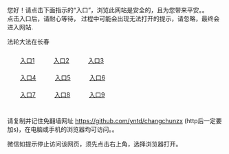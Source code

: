 您好！请点击下面指示的“入口”，浏览此网站是安全的，且为您带来平安。。 <br/>
点击入口后，请耐心等待， 过程中可能会出现无法打开的提示，请忽略，最终会进入网站. </br>

法轮大法在长春<br/>
<div style="padding:10px"><a style="margin:20px" target="_blank" href="https://d137e1b53e9phx.cloudfront.net/2Qpsp?usbsrqlm" id="ccLink1" rel="nofollow">入口1</a> <a target="_blank" style="margin:20px" href="https://dcy3e4l3u9g09.cloudfront.net/2Qpsp?xxxbi" id="ccLink2" rel="nofollow">入口2</a> <a style="margin:20px" target="_blank" href="https://d2rjw97l0nhg3t.cloudfront.net/2Qpsp?zazho" id="ccLink3" rel="nofollow">入口3</a></div>

<div style="padding:10px" ><a style="margin:20px" target="_blank" href="https://d137e1b53e9phx.cloudfront.net/2Qpsp?usbsrqlm" id="ccLink4" rel="nofollow">入口4</a> <a style="margin:20px" href="https://dcy3e4l3u9g09.cloudfront.net/2Qpsp?xxxbi" target="_blank" id="ccLink5" rel="nofollow">入口5</a> <a style="margin:20px" href="https://d2rjw97l0nhg3t.cloudfront.net/2Qpsp?zazho" target="_blank" id="ccLink6" rel="nofollow">入口6</a></div>

<div style="padding:10px"><a style="margin:20px" target="_blank" href="https://d137e1b53e9phx.cloudfront.net/2Qpsp?usbsrqlm" id="ccLink7" rel="nofollow">入口7</a> <a style="margin:20px" href="https://dcy3e4l3u9g09.cloudfront.net/2Qpsp?xxxbi" target="_blank" id="ccLink8" rel="nofollow">入口8</a> <a style="margin:20px" target="_blank" href="https://d2rjw97l0nhg3t.cloudfront.net/2Qpsp?zazho" id="ccLink9" rel="nofollow">入口9</a></div>

<br/>



请复制并记住免翻墙网址 https://github.com/yntd/changchunzx (http后一定要加s)，在电脑或手机的浏览器均可访问。。<br/>

微信如提示停止访问该网页，须先点击右上角，选择浏览器打开。
